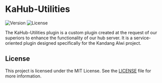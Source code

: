 # KaHub-Utilities

![Version](https://img.shields.io/badge/Version-1.0-blue)
![License](https://img.shields.io/badge/License-MIT-green)

The KaHub-Utilities plugin is a custom plugin created at the request of our superiors to enhance the functionality of our hub server. 
It is a service-oriented plugin designed specifically for the Kandang Alwi project.

## License
This project is licensed under the MIT License. See the [LICENSE](LICENSE) file for more information.
